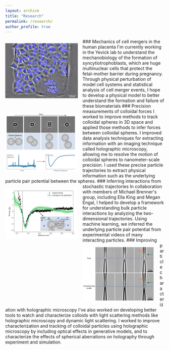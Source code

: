 ```yaml
---
layout: archive
title: "Research"
permalink: /research/
author_profile: true
---
```

<p align="left" style="float: left; margin-right: 15px;">
  <img src="/images/fusion.png" alt ="WOW STEM Logo" width="230">
</p>
### Mechanics of cell mergers in the human placenta
I'm currently working in the Yevick lab to understand the mechanobiology of the formation of syncytiotrophoblasts, which are huge multinuclear cells that protect the fetal-mother barrier during pregnancy. Through physical perturbation of model cell systems and statistical analysis of cell merger events, I hope to develop a physical model to better understand the formation and failure of these biomaterials


<p align="left" style="float: left; margin-right: 15px;">
  <img src="/images/holo_potential.png" alt ="WOW STEM Logo" width="230">
</p>
### Precision measurements of colloidal forces
I worked to improve methods to track colloidal spheres in 3D space and applied those methods to infer forces between colloidal spheres. I improved data analysis techniques for extracting information with an imaging technique called holographic microscopy, allowing me to resolve the motion of colloidal spheres to nanometer-scale precision. I used these precise particle trajectories to extract physical information such as the underlying particle pair potential between the spheres.


<p align="left" style="float: left; margin-right: 15px;">
  <img src="/images/inferring_potentials.png" alt ="WOW STEM Logo" width="230">
</p>
### Inferring interactions from stochastic trajectories
In collaboration with members of Michael Brenner's group, including Ella King and Megan Engal, I helped to develop a framework for understanding bulk particle interactions by analyzing the two-dimensional trajectories. Using machine learning, we inferred the underlying particle pair potential from experimental videos of many interacting particles.


<p align="left" style="float: left; margin-right: 15px;">
  <img src="/images/ab_holo.png" alt ="WOW STEM Logo" width="230">
</p>
### Improving particle characterization with holographic microscopy
I've also worked on developing better tools to watch and characterize colloids with light scattering methods like holographic microscopy and dynamic light scattering. I worked to improve characterization and tracking of colloidal particles using holographic microscopy by including optical effects in generative models, and to characterize the effects of spherical aberrations on holography through experiment and simulation.


